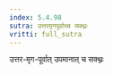 ```yaml
---
index: 5.4.98
sutra: उत्तरमृगपूर्वाच्च सक्थ्नः
vritti: full_sutra
---
```


उत्तर-मृग-पूर्वात् उपमानात् च सक्थ्नः 
